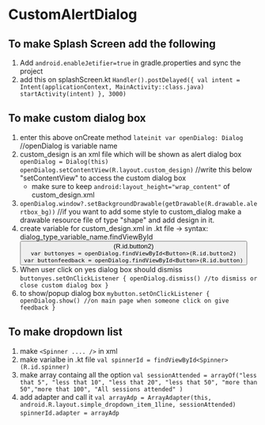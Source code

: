 # CustomAlertDialog
## To make Splash Screen add the following
1. Add `android.enableJetifier=true` in gradle.properties  and sync the project <br>
2. add this on splashScreen.kt `Handler().postDelayed({
            val intent = Intent(applicationContext, MainActivity::class.java)
            startActivity(intent)
        }, 3000)`
## To make custom dialog box 
1. enter this above onCreate method `lateinit var openDialog: Dialog` //openDialog is variable name
2.  custom_design is an xml file which will be shown as alert dialog box <br>
   `openDialog = Dialog(this)` <br>
   `openDialog.setContentView(R.layout.custom_design)` //write this below "setContentView" to access the custom dialog box
    - make sure to keep `android:layout_height="wrap_content"` of custom_design.xml
3. `openDialog.window?.setBackgroundDrawable(getDrawable(R.drawable.alertbox_bg))` //if you want to add some style to custom_dialog make a drawable resource file of   type "shape" and add design in it.
4. create variable for custom_design.xml in .kt file → syntax: dialog_type_variable_name.findViewById<Button>(R.id.button2) <br>
`var buttonyes = openDialog.findViewById<Button>(R.id.button2)` <br>
`var buttonfeedback = openDialog.findViewById<Button>(R.id.button)`
5. When user click on yes dialog box should dismiss `buttonyes.setOnClickListener { openDialog.dismiss() //to dismiss or close custom dialog box }`
6. to show/popup dialog box `mybutton.setOnClickListener { openDialog.show() //on main page when someone click on give feedback }` <br>

## To make dropdown list
1. make `<Spinner .... />` in xml
2. make varialbe in .kt file `val spinnerId = findViewById<Spinner>(R.id.spinner)`
3. make array containg all the option `val sessionAttended = arrayOf("less that 5", "less that 10", "less that 20", "less that 50", "more than 50","more that 100", "All sessions attended" )`
4. add adapter and call it `val arrayAdp = ArrayAdapter(this, android.R.layout.simple_dropdown_item_1line, sessionAttended)` `spinnerId.adapter = arrayAdp`
